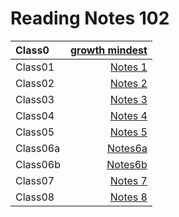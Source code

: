 # Reading Notes 102 #

| Class0 |[growth mindest](https://ayaabe95.github.io/readings/readings102/Growth%mindest/)|
| :---  |            ---:                                         |
| Class01 |[Notes 1](https://ayaabe95.github.io/readings/readings102/class01)|
| Class02 |[Notes 2](https://ayaabe95.github.io/readings/readings102/class02)|
| Class03 |[Notes 3](https://ayaabe95.github.io/readings/readings102/class03)|
| Class04 |[Notes 4](https://ayaabe95.github.io/readings/readings102/class04)|
| Class05 |[Notes 5](https://ayaabe95.github.io/readings/readings102/class05)|
| Class06a |[Notes6a](https://ayaabe95.github.io/readings/readings102/class06a)|
| Class06b |[Notes6b](https://ayaabe95.github.io/readings/readings102/class06b)|
| Class07 |[Notes 7](https://ayaabe95.github.io/readings/readings102/class07)|
| Class08 |[Notes 8](https://ayaabe95.github.io/readings/readings102/class08)|





